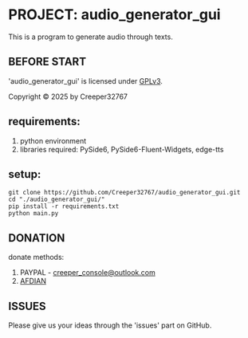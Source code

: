 # PROJECT: audio_generator_gui

This is a program to generate audio through texts.

## BEFORE START

'audio_generator_gui' is licensed under [GPLv3](./LICENSE).

Copyright © 2025 by Creeper32767

## requirements:

1. python environment
2. libraries required: PySide6, PySide6-Fluent-Widgets, edge-tts

## setup:

```
git clone https://github.com/Creeper32767/audio_generator_gui.git
cd "./audio_generator_gui/"
pip install -r requirements.txt
python main.py
```

## DONATION

donate methods:
1. PAYPAL - creeper_console@outlook.com
2. [AFDIAN](https://afdian.com/a/001c1f2ad)

## ISSUES

Please give us your ideas through the 'issues' part on GitHub.

